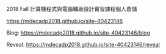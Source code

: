 2018 Fall 計算機程式與電腦輔助設計實習課程個人倉儲

https://mdecadp2018.github.io/site-40423146

Blog: https://mdecadp2018.github.io/site-40423146/blog

Reveal: https://mdecadp2018.github.io/site-40423146/reveal
